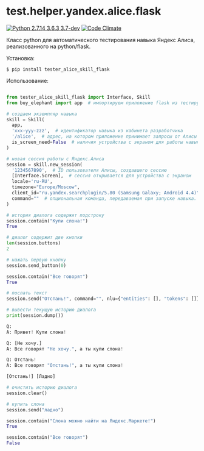 # test.helper.yandex.alice.flask

[![Python 2.7.14 3.6.3 3.7-dev](https://img.shields.io/travis/vb64/test.helper.yandex.alice.flask.svg?label=Python%202.7%203.6%203.7&style=plastic)](https://travis-ci.org/vb64/test.helper.yandex.alice.flask)
[![Code Climate](https://codeclimate.com/github/codeclimate/codeclimate/badges/gpa.svg)](https://codeclimate.com/github/vb64/test.helper.yandex.alice.flask)

Класс python для автоматического тестирования навыка Яндекс Алиса, реализованного на python/flask.

Установка:
```
$ pip install tester_alice_skill_flask
```

Использование:
```python

from tester_alice_skill_flask import Interface, Skill
from buy_elephant import app  # импортируем приложение flask из тестируемой программы

# создаем экземпляр навыка
skill = Skill(
  app,
  'xxx-yyy-zzz',  # идентификатор навыка из кабинета разработчика
  '/alice',  # адрес, на котором приложение принимает запросы от Алисы
  is_screen_need=False  # наличия устройства с экраном для работы навыка не требуется
)

# новая сессия работы с Яндекс.Алиса
session = skill.new_session(
  '1234567890',  # ID пользователя Алисы, создавшего сессию
  [Interface.Screen],  # сессия открывается для устройства с экраном
  locale='ru-RU',
  timezone="Europe/Moscow",
  client_id="ru.yandex.searchplugin/5.80 (Samsung Galaxy; Android 4.4)",
  command=""  # опциональная команда, передаваемая при запуске навыка. например, 'помощь'
)

# история диалога содержит подстроку
session.contain("Купи слона!")
True

# диалог содержит две кнопки
len(session.buttons)
2

# нажать первую кнопку
session.send_button(0)

session.contain("Все говорят")
True

# послать текст
session.send("Отстань!", command="", nlu={"entities": [], "tokens": []})

# вывести текущую историю диалога
print(session.dump())

Q:
A: Привет! Купи слона!

Q: [Не хочу.]
A: Все говорят "Не хочу.", а ты купи слона!

Q: Отстань!
A: Все говорят "Отстань!", а ты купи слона!

[Отстань!] [Ладно]

# очистить историю диалога
session.clear()

# купить слона
session.send("ладно")

session.contain("Слона можно найти на Яндекс.Маркете!")
True

session.contain("Все говорят")
False

```
